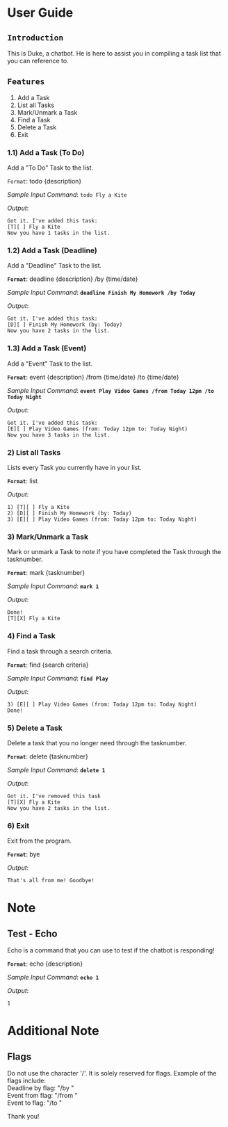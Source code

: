 # User Guide

## `Introduction`

This is Duke, a chatbot. He is here to assist you in compiling a task list that you can reference to.

## `Features` 

1) Add a Task  
2) List all Tasks  
3) Mark/Unmark a Task  
4) Find a Task  
5) Delete a Task  
6) Exit  

### 1.1) Add a Task (To Do)

Add a "To Do" Task to the list. 

`Format`: todo {description} 

*Sample Input Command*: `todo Fly a Kite`

*Output*:
```
Got it. I've added this task:
[T][ ] Fly a Kite
Now you have 1 tasks in the list.
```

### 1.2) Add a Task (Deadline)

Add a "Deadline" Task to the list.

**`Format`**: deadline {description} /by {time/date}

*Sample Input Command*: **`deadline Finish My Homework /by Today`**

*Output*:
```
Got it. I've added this task:
[D][ ] Finish My Homework (by: Today)
Now you have 2 tasks in the list.
```

### 1.3) Add a Task (Event)

Add a "Event" Task to the list.

**`Format`**: event {description} /from {time/date} /to {time/date}

*Sample Input Command*: **`event Play Video Games /from Today 12pm /to Today Night`**

*Output*:
```
Got it. I've added this task:
[E][ ] Play Video Games (from: Today 12pm to: Today Night)
Now you have 3 tasks in the list.
```

### 2) List all Tasks

Lists every Task you currently have in your list.

**`Format`**: list

*Output*:
```
1) [T][ ] Fly a Kite
2) [D][ ] Finish My Homework (by: Today)
3) [E][ ] Play Video Games (from: Today 12pm to: Today Night)
```

### 3) Mark/Unmark a Task

Mark or unmark a Task to note if you have completed the Task through the tasknumber.

**`Format`**: mark {tasknumber}

*Sample Input Command*: **`mark 1`**

*Output*:
```
Done!
[T][X] Fly a Kite
```

### 4) Find a Task

Find a task through a search criteria.

**`Format`**: find {search criteria}

*Sample Input Command*: **`find Play`**

*Output*:
```
3) [E][ ] Play Video Games (from: Today 12pm to: Today Night)
Done!
```

### 5) Delete a Task

Delete a task that you no longer need through the tasknumber.

**`Format`**: delete {tasknumber}

*Sample Input Command*: **`delete 1`**

*Output*:
```
Got it. I've removed this task
[T][X] Fly a Kite
Now you have 2 tasks in the list.
```

### 6) Exit

Exit from the program.

**`Format`**: bye

*Output*:
```
That's all from me! Goodbye!
```

# Note

## Test - Echo

Echo is a command that you can use to test if the chatbot is responding!

**`Format`**: echo {description}

*Sample Input Command*: **`echo 1`**

*Output*:
```
1
```
# Additional Note

## Flags

Do not use the character '/'. It is solely reserved for flags.
Example of the flags include:  
Deadline by flag: "/by "  
Event from flag: "/from "  
Event to flag: "/to "  

Thank you!
